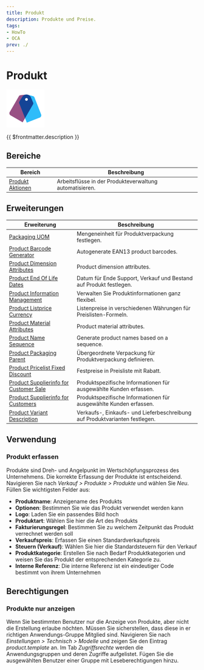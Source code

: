 ```yaml
---
title: Produkt
description: Produkte und Preise.
tags:
- HowTo
- OCA
prev: ./
---
```

# Produkt
![](attachments/icons_odoo_product.png)

{{ $frontmatter.description }}

## Bereiche

| Bereich                                  | Beschreibung                                            |
| ---------------------------------------- | ------------------------------------------------------- |
| [Produkt Aktionen](Product%20Actions.md) | Arbeitsflüsse in der Produkteverwaltung automatisieren. |

## Erweiterungen

| Erweiterung                                                                                 | Beschreibung                                                                |
| ------------------------------------------------------------------------------------------- | --------------------------------------------------------------------------- |
| [Packaging UOM](Packaging%20UOM.md)                                                         | Mengeneinheit für Produktverpackung festlegen.                              |
| [Product Barcode Generator](Product%20Barcode%20Generator.md)                               | Autogenerate EAN13 product barcodes.                                        |
| [Product Dimension Attributes](Product%20Dimension%20Attributes.md)                         | Product dimension attributes.                                               |
| [Product End Of Life Dates](Product%20End%20Of%20Life%20Dates.md)                           | Datum für Ende Support, Verkauf und Bestand auf Produkt festlegen.          |
| [Product Information Management](Product%20Information%20Management.md)                     | Verwalten Sie Produktinformationen ganz flexibel.                           |
| [Product Listprice Currency](Product%20Listprice%20Currency.md)                             | Listenpreise in verschiedenen Währungen für Preislisten-Formeln.            |
| [Product Material Attributes](Product%20Material%20Attributes.md)                           | Product material attributes.                                                |
| [Product Name Sequence](Product%20Name%20Sequence.md)                                       | Generate product names based on a sequence.                                 |
| [Product Packaging Parent](Product%20Packaging%20Parent.md)                                 | Übergeordnete Verpackung für Produktverpackung definieren.                  |
| [Product Pricelist Fixed Discount](Product%20Pricelist%20Fixed%20Discount.md)               | Festpreise in Preisliste mit Rabatt.                                        |
| [Product Supplierinfo for Customer Sale](Product%20Supplierinfo%20for%20Customer%20Sale.md) | Produktspezifische Informationen für ausgewählte Kunden erfassen.           |
| [Product Supplierinfo for Customers](Product%20Supplierinfo%20for%20Customers.md)           | Produktspezifische Informationen für ausgewählte Kunden erfassen.           |
| [Product Variant Description](Product%20Variant%20Description.md)                           | Verkaufs-, Einkaufs- und Lieferbeschreibung auf Produktvarianten festlegen. |

## Verwendung

### Produkt erfassen

Produkte sind Dreh- und Angelpunkt im Wertschöpfungsprozess des Unternehmens. Die korrekte Erfassung der Produkte ist entscheidend. Navigieren Sie nach *Verkauf > Produkte > Produkte* und wählen Sie *Neu*. Füllen Sie wichtigsten Felder aus:

* **Produktname**: Anzeigename des Produkts
* **Optionen**: Bestimmen Sie wie das Produkt verwendet werden kann
* **Logo**: Laden Sie ein passendes Bild hoch
* **Produktart**: Wählen Sie hier die Art des Produkts
* **Fakturierungsregel**: Bestimmen Sie zu welchem Zeitpunkt das Produkt verrechnet werden soll
* **Verkaufspreis**: Erfassen Sie einen Standardverkaufspreis
* **Steuern (Verkauf)**: Wählen Sie hier die Standardsteuern für den Verkauf
* **Produktkategorie**: Erstellen Sie nach Bedarf Produktkategorien und weisen Sie das Produkt der entsprechenden Kategorie zu.
* **Interne Referenz**: Die interne Referenz ist ein eindeutiger Code bestimmt von ihrem Unternehmen

## Berechtigungen

### Produkte nur anzeigen

Wenn Sie bestimmten Benutzer nur die Anzeige von Produkte, aber nicht die Erstellung erlaube nöchten. Müssen Sie sicherstellen, dass diese in er richtigen Anwendungs-Gruppe Mitglied sind. Navigieren Sie nach *Einstellungen > Technisch > Modelle* und zeigen Sie den Eintrag *product.template* an. Im Tab *Zugriffsrechte* werden die Anwendungsgruppen und deren Zugriffe aufgelistet. Fügen Sie die ausgewählten Benutzer einer Gruppe mit Leseberechtigungen hinzu.